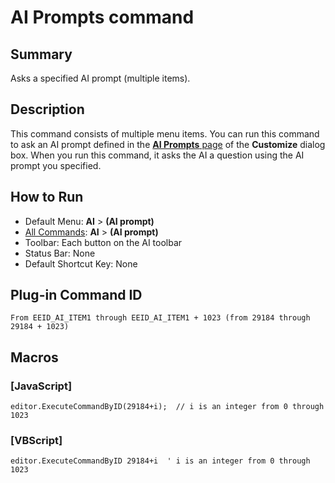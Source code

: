 # AI Prompts command

## Summary

Asks a specified AI prompt (multiple items).

## Description

This command consists of multiple menu items. You can run this command to ask an AI prompt defined in the [**AI Prompts** page](../../dlg/customize/ai_list/index) of the **Customize** dialog box. When you run this command, it asks the AI ​​a question using the AI ​​prompt you specified.

## How to Run

- Default Menu: **AI** \> **(AI prompt)**
- [All Commands](all_commands): **AI** \> **(AI prompt)**
- Toolbar: Each button on the AI toolbar
- Status Bar: None
- Default Shortcut Key: None

## Plug-in Command ID

```
From EEID_AI_ITEM1 through EEID_AI_ITEM1 + 1023 (from 29184 through 29184 + 1023)```

## Macros

### \[JavaScript\]

```
editor.ExecuteCommandByID(29184+i);  // i is an integer from 0 through
1023
```

### \[VBScript\]

```
editor.ExecuteCommandByID 29184+i  ' i is an integer from 0 through 1023
```
